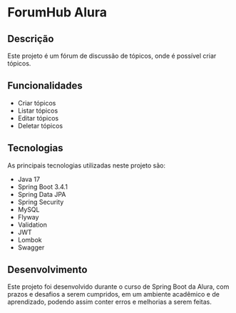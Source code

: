# ForumHub Alura

## Descrição
Este projeto é um fórum de discussão de tópicos, onde é possível criar tópicos.

## Funcionalidades
- Criar tópicos
- Listar tópicos
- Editar tópicos
- Deletar tópicos

## Tecnologias
As principais tecnologias utilizadas neste projeto são:
- Java 17
- Spring Boot 3.4.1
- Spring Data JPA
- Spring Security
- MySQL
- Flyway
- Validation
- JWT
- Lombok
- Swagger

## Desenvolvimento
Este projeto foi desenvolvido durante o curso de Spring Boot da Alura, com prazos e desafios a serem cumpridos, em um
ambiente acadêmico e de aprendizado, podendo assim conter erros e melhorias a serem feitas.